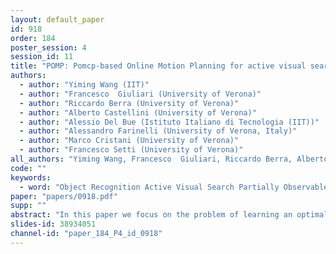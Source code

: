 ```yaml
---
layout: default_paper
id: 918
order: 184
poster_session: 4
session_id: 11
title: "POMP: Pomcp-based Online Motion Planning for active visual search in indoor environments"
authors:
  - author: "Yiming Wang (IIT)"
  - author: "Francesco  Giuliari (University of Verona)"
  - author: "Riccardo Berra (University of Verona)"
  - author: "Alberto Castellini (University of Verona)"
  - author: "Alessio Del Bue (Istituto Italiano di Tecnologia (IIT))"
  - author: "Alessandro Farinelli (University of Verona, Italy)"
  - author: "Marco Cristani (University of Verona)"
  - author: "Francesco Setti (University of Verona)"
all_authors: "Yiming Wang, Francesco  Giuliari, Riccardo Berra, Alberto Castellini, Alessio Del Bue, Alessandro Farinelli, Marco Cristani and Francesco Setti"
code: ""
keywords:
  - word: "Object Recognition Active Visual Search Partially Observable Markov Decision Process Monte Carlo Tree Search"
paper: "papers/0918.pdf"
supp: ""
abstract: "In this paper we focus on the problem of learning an optimal policy for Active Visual Search (AVS) of objects in known indoor environments with an online setup. Our POMP method uses as input the current pose of an agent (e.g. a robot) and a RGB-D frame. The task is to plan the next move that brings the agent closer to the target object. We model this problem as a Partially Observable Markov Decision Process solved by a Monte-Carlo planning approach. This allows us to make decisions on the next moves by iterating over the known scenario at hand, exploring the environment and searching for the object at the same time.  Differently from the current state of the art in Reinforcement Learning, POMP does not require extensive and expensive (in time and computation) labelled data so being very agile in solving AVS in small and medium real scenarios. We only require the information of the floormap of the environment, an information usually available or that can be easily extracted from an a priori single exploration run. We validate our method on the publicly available AVD benchmark, achieving an average success rate of 0.76 with an average path length of 17.1, performing close to the state of the art but without any training needed. Additionally, we show experimentally the robustness of our method when the quality of the object detection goes from ideal to faulty."
slides-id: 38934051
channel-id: "paper_184_P4_id_0918"
---
```

